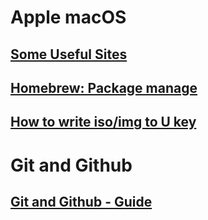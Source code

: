 # Apple macOS
## [Some Useful Sites](./macOS/useful-sites.md)
## [Homebrew: Package manage](./macOS/brew-uage.md)
## [How to write iso/img to U key](./macOS/macOS用dd命令将iso:img镜像写入U:SD盘.md)
# Git and Github
## [Git and Github - Guide](./GitandGithub/git-guide.md)
